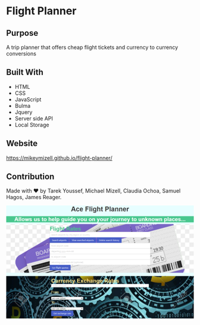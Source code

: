  # Flight Planner

## Purpose
A trip planner that offers cheap flight tickets and currency to currency conversions 

## Built With
* HTML
* CSS
* JavaScript
* Bulma
* Jquery
* Server side API
* Local Storage

## Website
https://mikeymizell.github.io/flight-planner/

## Contribution
Made with ❤️ by Tarek Youssef, Michael Mizell, Claudia Ochoa, Samuel Hagos, James Reager.

![Flight-Planner](/assets/images/Flight-Planner.png)
